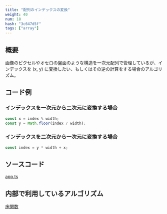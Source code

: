 ```yaml
---
title: "配列のインデックスの変換"
weight: 40
num: 18
hash: "3c647d5f"
tags: ["array"]
---
```


## 概要

画像のピクセルやオセロの盤面のような構造を一次元配列で管理しているが、インデックスを (x, y) に変換したい、もしくはその逆の計算をする場合のアルゴリズム。

## コード例

### インデックスを一次元から二次元に変換する場合

```typescript
const x = index % width;
const y = Math.floor(index / width);
```

### インデックスを二次元から一次元に変換する場合

```typescript
const index = y * width + x;
```

## ソースコード

[app.ts](./static/code/3c647d5f/app.ts)

## 内部で利用しているアルゴリズム

[床関数](/0fd2eac9)
